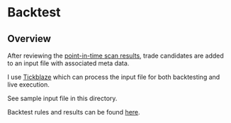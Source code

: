 # Backtest

## Overview

After reviewing the [point-in-time scan results](/scans), trade candidates are added to an input file with associated meta data.

I use [Tickblaze](https://tickblaze.com/) which can process the input file for both backtesting and live execution.

See sample input file in this directory.

Backtest rules and results can be found [here](results/202240101-20250131/).
